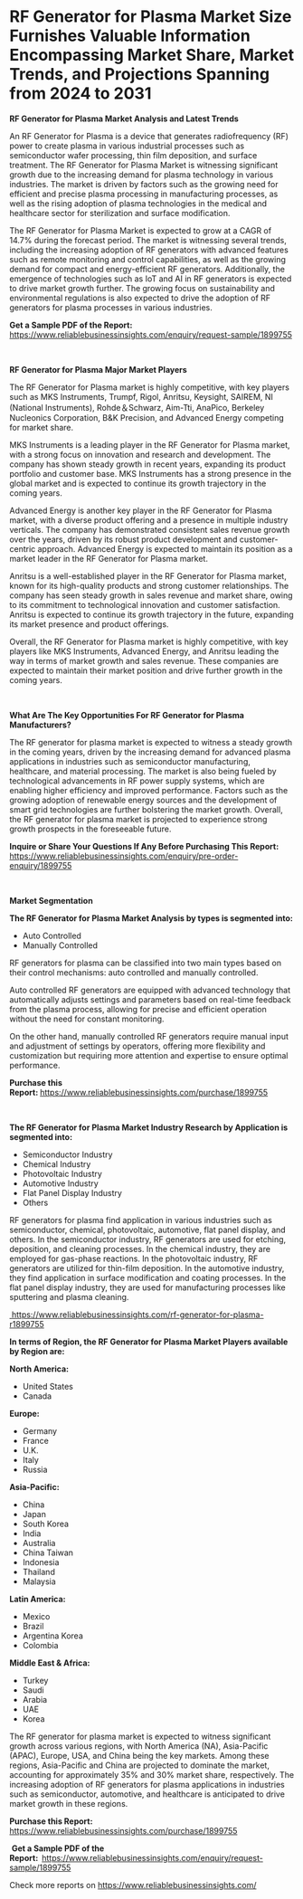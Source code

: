 <p><h1>RF Generator for Plasma Market Size Furnishes Valuable Information Encompassing Market Share, Market Trends, and Projections Spanning from 2024 to 2031</h1></p><p><strong>RF Generator for Plasma Market Analysis and Latest Trends</strong></p>
<p><p>An RF Generator for Plasma is a device that generates radiofrequency (RF) power to create plasma in various industrial processes such as semiconductor wafer processing, thin film deposition, and surface treatment. The RF Generator for Plasma Market is witnessing significant growth due to the increasing demand for plasma technology in various industries. The market is driven by factors such as the growing need for efficient and precise plasma processing in manufacturing processes, as well as the rising adoption of plasma technologies in the medical and healthcare sector for sterilization and surface modification.</p><p>The RF Generator for Plasma Market is expected to grow at a CAGR of 14.7% during the forecast period. The market is witnessing several trends, including the increasing adoption of RF generators with advanced features such as remote monitoring and control capabilities, as well as the growing demand for compact and energy-efficient RF generators. Additionally, the emergence of technologies such as IoT and AI in RF generators is expected to drive market growth further. The growing focus on sustainability and environmental regulations is also expected to drive the adoption of RF generators for plasma processes in various industries.</p></p>
<p><strong>Get a Sample PDF of the Report:&nbsp;</strong> <a href="https://www.reliablebusinessinsights.com/enquiry/request-sample/1899755">https://www.reliablebusinessinsights.com/enquiry/request-sample/1899755</a></p>
<p>&nbsp;</p>
<p><strong>RF Generator for Plasma Major Market Players</strong></p>
<p><p>The RF Generator for Plasma market is highly competitive, with key players such as MKS Instruments, Trumpf, Rigol, Anritsu, Keysight, SAIREM, NI (National Instruments), Rohde＆Schwarz, Aim-Tti, AnaPico, Berkeley Nucleonics Corporation, B&K Precision, and Advanced Energy competing for market share.</p><p>MKS Instruments is a leading player in the RF Generator for Plasma market, with a strong focus on innovation and research and development. The company has shown steady growth in recent years, expanding its product portfolio and customer base. MKS Instruments has a strong presence in the global market and is expected to continue its growth trajectory in the coming years.</p><p>Advanced Energy is another key player in the RF Generator for Plasma market, with a diverse product offering and a presence in multiple industry verticals. The company has demonstrated consistent sales revenue growth over the years, driven by its robust product development and customer-centric approach. Advanced Energy is expected to maintain its position as a market leader in the RF Generator for Plasma market.</p><p>Anritsu is a well-established player in the RF Generator for Plasma market, known for its high-quality products and strong customer relationships. The company has seen steady growth in sales revenue and market share, owing to its commitment to technological innovation and customer satisfaction. Anritsu is expected to continue its growth trajectory in the future, expanding its market presence and product offerings.</p><p>Overall, the RF Generator for Plasma market is highly competitive, with key players like MKS Instruments, Advanced Energy, and Anritsu leading the way in terms of market growth and sales revenue. These companies are expected to maintain their market position and drive further growth in the coming years.</p></p>
<p>&nbsp;</p>
<p><strong>What Are The Key Opportunities For RF Generator for Plasma Manufacturers?</strong></p>
<p><p>The RF generator for plasma market is expected to witness a steady growth in the coming years, driven by the increasing demand for advanced plasma applications in industries such as semiconductor manufacturing, healthcare, and material processing. The market is also being fueled by technological advancements in RF power supply systems, which are enabling higher efficiency and improved performance. Factors such as the growing adoption of renewable energy sources and the development of smart grid technologies are further bolstering the market growth. Overall, the RF generator for plasma market is projected to experience strong growth prospects in the foreseeable future.</p></p>
<p><strong>Inquire or Share Your Questions If Any Before Purchasing This Report:</strong> <a href="https://www.reliablebusinessinsights.com/enquiry/pre-order-enquiry/1899755">https://www.reliablebusinessinsights.com/enquiry/pre-order-enquiry/1899755</a></p>
<p>&nbsp;</p>
<p><strong>Market Segmentation</strong></p>
<p><strong>The RF Generator for Plasma Market Analysis by types is segmented into:</strong></p>
<p><ul><li>Auto Controlled</li><li>Manually Controlled</li></ul></p>
<p><p>RF generators for plasma can be classified into two main types based on their control mechanisms: auto controlled and manually controlled. </p><p>Auto controlled RF generators are equipped with advanced technology that automatically adjusts settings and parameters based on real-time feedback from the plasma process, allowing for precise and efficient operation without the need for constant monitoring.</p><p>On the other hand, manually controlled RF generators require manual input and adjustment of settings by operators, offering more flexibility and customization but requiring more attention and expertise to ensure optimal performance.</p></p>
<p><strong>Purchase this Report:&nbsp;</strong><a href="https://www.reliablebusinessinsights.com/purchase/1899755">https://www.reliablebusinessinsights.com/purchase/1899755</a></p>
<p>&nbsp;</p>
<p><strong>The RF Generator for Plasma Market Industry Research by Application is segmented into:</strong></p>
<p><ul><li>Semiconductor Industry</li><li>Chemical Industry</li><li>Photovoltaic Industry</li><li>Automotive Industry</li><li>Flat Panel Display Industry</li><li>Others</li></ul></p>
<p><p>RF generators for plasma find application in various industries such as semiconductor, chemical, photovoltaic, automotive, flat panel display, and others. In the semiconductor industry, RF generators are used for etching, deposition, and cleaning processes. In the chemical industry, they are employed for gas-phase reactions. In the photovoltaic industry, RF generators are utilized for thin-film deposition. In the automotive industry, they find application in surface modification and coating processes. In the flat panel display industry, they are used for manufacturing processes like sputtering and plasma cleaning.</p></p>
<p><a href="https://www.reliablebusinessinsights.com/rf-generator-for-plasma-r1899755">&nbsp;https://www.reliablebusinessinsights.com/rf-generator-for-plasma-r1899755</a></p>
<p><strong>In terms of Region, the RF Generator for Plasma Market Players available by Region are:</strong></p>
<p>
    <p> <strong> North America: </strong>
        <ul>
            <li>United States</li>
            <li>Canada</li>
        </ul>
        </p> 
    <p> <strong> Europe: </strong>
        <ul>
            <li>Germany</li>
            <li>France</li>
            <li>U.K.</li>
            <li>Italy</li>
            <li>Russia</li>
        </ul>
        </p> 
    <p> <strong> Asia-Pacific: </strong>
        <ul>
            <li>China</li>
            <li>Japan</li>
            <li>South Korea</li>
            <li>India</li>
            <li>Australia</li>
            <li>China Taiwan</li>
            <li>Indonesia</li>
            <li>Thailand</li>
            <li>Malaysia</li>
        </ul>
        </p> 
    <p> <strong> Latin America: </strong>
        <ul>
            <li>Mexico</li>
            <li>Brazil</li>
            <li>Argentina Korea</li>
            <li>Colombia</li>
        </ul>
        </p> 
    <p> <strong> Middle East & Africa: </strong>
        <ul>
            <li>Turkey</li>
            <li>Saudi</li>
            <li>Arabia</li>
            <li>UAE</li>
            <li>Korea</li>
        </ul>
    </p>
    </p>
<p><p>The RF generator for plasma market is expected to witness significant growth across various regions, with North America (NA), Asia-Pacific (APAC), Europe, USA, and China being the key markets. Among these regions, Asia-Pacific and China are projected to dominate the market, accounting for approximately 35% and 30% market share, respectively. The increasing adoption of RF generators for plasma applications in industries such as semiconductor, automotive, and healthcare is anticipated to drive market growth in these regions.</p></p>
<p><strong>Purchase this Report: </strong><a href="https://www.reliablebusinessinsights.com/purchase/1899755">https://www.reliablebusinessinsights.com/purchase/1899755</a></p>
<p>&nbsp;<strong>Get a Sample PDF of the Report:&nbsp;&nbsp;</strong><a href="https://www.reliablebusinessinsights.com/enquiry/request-sample/1899755">https://www.reliablebusinessinsights.com/enquiry/request-sample/1899755</a></p>
<p><strong></strong></p>
<p>Check more reports on <a href="https://www.reliablebusinessinsights.com/">https://www.reliablebusinessinsights.com/</a></p>